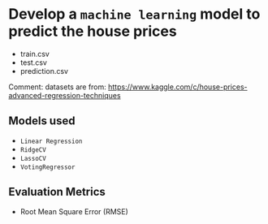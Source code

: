 # Develop a `machine learning` model to predict the house prices

- train.csv 
- test.csv 
- prediction.csv 

Comment: datasets are from: https://www.kaggle.com/c/house-prices-advanced-regression-techniques

## Models used
- `Linear Regression`
- `RidgeCV`
- `LassoCV`
- `VotingRegressor`

## Evaluation Metrics
- Root Mean Square Error (RMSE) 
